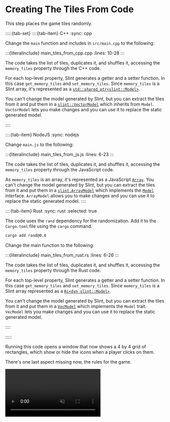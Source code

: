 <!-- Copyright © SixtyFPS GmbH <info@slint.dev> ; SPDX-License-Identifier: MIT -->

# Creating The Tiles From Code

This step places the game tiles randomly.

:::::{tab-set}
::::{tab-item} C++
:sync: cpp

Change the `main` function and includes in `src/main.cpp` to the following:

:::{literalinclude} main_tiles_from_cpp.cpp
:lines: 10-28
:::

The code takes the list of tiles, duplicates it, and shuffles it, accessing the `memory_tiles` property through the C++ code.

For each top-level property, Slint generates a getter and a setter function. In this case `get_memory_tiles` and `set_memory_tiles`.
Since `memory_tiles` is a Slint array, it's represented as a [`std::shared_ptr<slint::Model>`](https://slint.dev/docs/cpp/api/classslint_1_1model).

You can't change the model generated by Slint, but you can extract the tiles from it and put them
in a [`slint::VectorModel`](https://slint.dev/docs/cpp/api/classslint_1_1vectormodel) which inherits from `Model`.
`VectorModel` lets you make changes and you can use it to replace the static generated model.

::::

::::{tab-item} NodeJS
:sync: nodejs

Change `main.js` to the following:

:::{literalinclude} main_tiles_from_js.js
:lines: 6-23
:::

The code takes the list of tiles, duplicates it, and shuffles it, accessing the `memory_tiles` property through the JavaScript code.

As `memory_tiles` is an array, it's represented as a JavaScript [`Array`](https://slint.dev/docs/node/).
You can't change the model generated by Slint, but you can extract the tiles from it and put them
in a [`slint.ArrayModel`](https://slint.dev/docs/node/classes/arraymodel.html) which implements the [`Model`](https://slint.dev/docs/node/interfaces/model.html) interface.
`ArrayModel` allows you to make changes and you can use it to replace the static generated model.
::::

::::{tab-item} Rust
:sync: rust
:selected: true

The code uses the `rand` dependency for the randomization. Add it to the `Cargo.toml` file using the `cargo` command.

```sh
cargo add rand@0.8
```

Change the main function to the following:

:::{literalinclude} main_tiles_from_rust.rs
:lines: 6-26
:::

The code takes the list of tiles, duplicates it, and shuffles it, accessing the `memory_tiles` property through the Rust code.

For each top-level property,
Slint generates a getter and a setter function. In this case `get_memory_tiles` and `set_memory_tiles`.
Since `memory_tiles` is a Slint array represented as a [`Rc<dyn slint::Model>`](https://slint.dev/docs/rust/slint/trait.Model).

You can't change the model generated by Slint, but you can extract the tiles from it and put them
in a [`VecModel`](https://slint.dev/docs/rust/slint/struct.VecModel) which implements the `Model` trait.
`VecModel` lets you make changes and you can use it to replace the static generated model.

::::

:::::

Running this code opens a window that now shows a 4 by 4 grid of rectangles, which show or hide
the icons when a player clicks on them.

There's one last aspect missing now, the rules for the game.

<video autoplay loop muted playsinline src="https://slint.dev/blog/memory-game-tutorial/creating-the-tiles-from-rust.mp4"></video>
